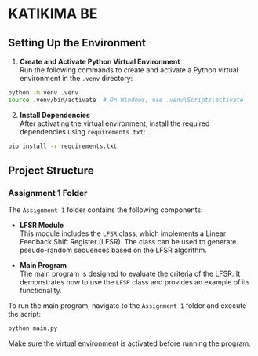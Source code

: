 # KATIKIMA BE

## Setting Up the Environment

1. **Create and Activate Python Virtual Environment**  
  Run the following commands to create and activate a Python virtual environment in the `.venv` directory:
  ```bash
  python -m venv .venv
  source .venv/bin/activate  # On Windows, use .venv\Scripts\activate
  ```

2. **Install Dependencies**  
  After activating the virtual environment, install the required dependencies using `requirements.txt`:
  ```bash
  pip install -r requirements.txt
  ```

## Project Structure

### Assignment 1 Folder
The `Assignment 1` folder contains the following components:

- **LFSR Module**  
  This module includes the `LFSR` class, which implements a Linear Feedback Shift Register (LFSR). The class can be used to generate pseudo-random sequences based on the LFSR algorithm.

- **Main Program**  
  The main program is designed to evaluate the criteria of the LFSR. It demonstrates how to use the `LFSR` class and provides an example of its functionality.

To run the main program, navigate to the `Assignment 1` folder and execute the script:
```bash
python main.py
```

Make sure the virtual environment is activated before running the program.